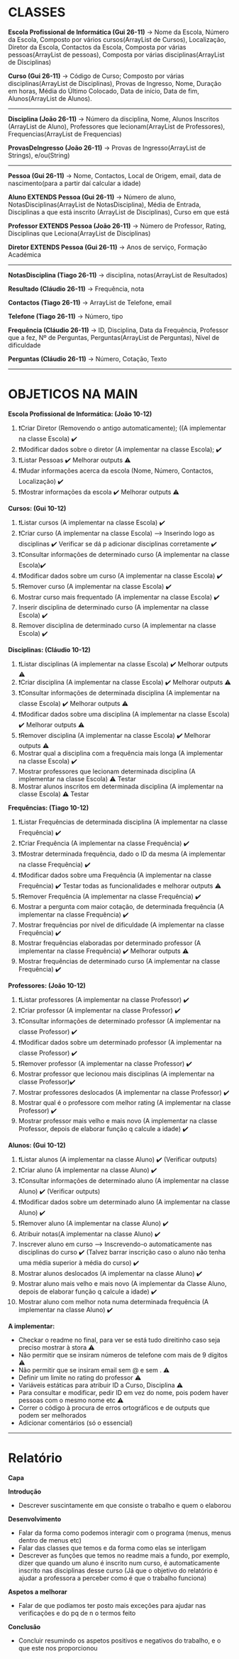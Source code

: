 # CLASSES

**Escola Profissional de Informática (Gui 26-11)** -> Nome da Escola, Número da Escola, Composto por vários cursos(ArrayList de Cursos), Localização, Diretor da Escola, Contactos da Escola, Composta por várias pessoas(ArrayList de pessoas), Composta por várias disciplinas(ArrayList de Disciplinas)

**Curso (Gui 26-11)** -> Código de Curso; Composto por várias disciplinas(ArrayList de Disciplinas), Provas de Ingresso, Nome, Duração em horas, Média do Último Colocado, Data de início, Data de fim, Alunos(ArrayList de Alunos).

***

**Disciplina (João 26-11)** -> Número da disciplina, Nome, Alunos Inscritos (ArrayList de Aluno), Professores que lecionam(ArrayList de Professores), Frequencias(ArrayList de Frequencias)

**ProvasDeIngresso (João 26-11)** -> Provas de Ingresso(ArrayList de Strings), e/ou(String)
***
**Pessoa (Gui 26-11)** ->  Nome, Contactos, Local de Origem, email, data de nascimento(para a partir daí calcular a idade)

**Aluno EXTENDS Pessoa (Gui 26-11)** -> Número de aluno, NotasDisciplinas(ArrayList de NotasDisciplina), Média de Entrada, Disciplinas a que está inscrito (ArrayList de Disciplinas), Curso em que está

**Professor EXTENDS Pessoa (João 26-11)** -> Número de Professor, Rating, Disciplinas que Leciona(ArrayList de Disciplinas)

**Diretor EXTENDS Pessoa (Gui 26-11)** -> Anos de serviço, Formação Académica
***
**NotasDisciplina (Tiago 26-11)** -> disciplina, notas(ArrayList de Resultados) 

**Resultado (Cláudio 26-11)** -> Frequência, nota 

**Contactos (Tiago 26-11)** -> ArrayList de Telefone, email

**Telefone (Tiago 26-11)** -> Número, tipo

**Frequência (Cláudio 26-11)** -> ID, Disciplina, Data da Frequência, Professor que a fez, Nº de Perguntas, Perguntas(ArrayList de Perguntas), Nível de dificuldade

**Perguntas (Cláudio 26-11)** -> Número, Cotação, Texto

***
# OBJETICOS NA MAIN

**Escola Profissional de Informática: (João 10-12)** 
1. :exclamation:Criar Diretor (Removendo o antigo automaticamente); ((A implementar na classe Escola) ✔️
2. :exclamation:Modificar dados sobre o diretor (A implementar na classe Escola); ✔️
3. :exclamation:Listar Pessoas ✔️ Melhorar outputs :warning:
4. :exclamation:Mudar informações acerca da escola (Nome, Número, Contactos, Localização) ✔️
5. :exclamation:Mostrar informações da escola ✔️ Melhorar outputs :warning:

**Cursos: (Gui 10-12)**
1. :exclamation:Listar cursos (A implementar na classe Escola) ✔️
2. :exclamation:Criar curso (A implementar na classe Escola) --> Inserindo logo as disciplinas  ✔️ Verificar se dá p adicionar disciplinas corretamente ✔️
3. :exclamation:Consultar informações de determinado curso (A implementar na classe Escola)✔️
4. :exclamation:Modificar dados sobre um curso (A implementar na classe Escola) ✔️
5. :exclamation:Remover curso (A implementar na classe Escola) ✔️
6. Mostrar curso mais frequentado (A implementar na classe Escola) ✔️
7. Inserir disciplina de determinado curso (A implementar na classe Escola) ✔️
8. Remover disciplina de determinado curso (A implementar na classe Escola) ✔️

**Disciplinas: (Cláudio 10-12)**
1. :exclamation:Listar disciplinas (A implementar na classe Escola) ✔️ Melhorar outputs :warning:
2. :exclamation:Criar disciplina (A implementar na classe Escola) ✔️ Melhorar outputs :warning:
3. :exclamation:Consultar informações de determinada disciplina (A implementar na classe Escola) ✔️ Melhorar outputs :warning:
4. :exclamation:Modificar dados sobre uma disciplina (A implementar na classe Escola) ✔️ Melhorar outputs :warning:
5. :exclamation:Remover disciplina (A implementar na classe Escola) ✔️ Melhorar outputs :warning:
6. Mostrar qual a disciplina com a frequência mais longa (A implementar na classe Escola) ✔️
7. Mostrar professores que lecionam determinada disciplina (A implementar na classe Escola) :warning: Testar
8. Mostrar alunos inscritos em determinada disciplina (A implementar na classe Escola) :warning: Testar

**Frequências: (Tiago 10-12)**
1. :exclamation:Listar Frequências de determinada disciplina (A implementar na classe Frequência) ✔️
2. :exclamation:Criar Frequência (A implementar na classe Frequência) ✔️
3. :exclamation:Mostrar determinada frequência, dado o ID da mesma (A implementar na classe Frequência) ✔️
4. :exclamation:Modificar dados sobre uma Frequência (A implementar na classe Frequência) ✔️ Testar todas as funcionalidades e melhorar outputs :warning:
5. :exclamation:Remover Frequência (A implementar na classe Frequência) ✔️
6. Mostrar a pergunta com maior cotação, de determinada frequência (A implementar na classe Frequência) ✔️
7. Mostrar frequências por nível de dificuldade (A implementar na classe Frequência) ✔️
8. Mostrar frequências elaboradas por determinado professor (A implementar na classe Frequência) ✔️ Melhorar outputs :warning:
9. Mostrar frequências de determinado curso (A implementar na classe Frequência) ✔️

**Professores: (João 10-12)**
1. :exclamation:Listar professores (A implementar na classe Professor) ✔️
2. :exclamation:Criar professor (A implementar na classe Professor) ✔️
3. :exclamation:Consultar informações de determinado professor (A implementar na classe Professor) ✔️
4. :exclamation:Modificar dados sobre um determinado professor (A implementar na classe Professor) ✔️
5. :exclamation:Remover professor (A implementar na classe Professor) ✔️
6. Mostrar professor que lecionou mais disciplinas (A implementar na classe Professor)✔️
7. Mostrar professores deslocados (A implementar na classe Professor) ✔️
8. Mostrar qual é o professore com melhor rating (A implementar na classe Professor) ✔️
9. Mostrar professor mais velho e mais novo (A implementar na classe Professor, depois de elaborar função q calcule a idade) ✔️

**Alunos: (Gui 10-12)**
1. :exclamation:Listar alunos (A implementar na classe Aluno) ✔️ (Verificar outputs)
2. :exclamation:Criar aluno (A implementar na classe Aluno) ✔️
3. :exclamation:Consultar informações de determinado aluno (A implementar na classe Aluno) ✔️ (Verificar outputs)
4. :exclamation:Modificar dados sobre um determinado aluno (A implementar na classe Aluno) ✔️
5. :exclamation:Remover aluno (A implementar na classe Aluno) ✔️
6. Atribuir notas(A implementar na classe Aluno) ✔️
7. Inscrever aluno em curso --> Inscrevendo-o automaticamente nas disciplinas do curso ✔️ (Talvez barrar inscrição caso o aluno não tenha uma média superior à média do curso) ✔️
8. Mostrar alunos deslocados (A implementar na classe Aluno) ✔️
9. Mostrar aluno mais velho e mais novo (A implementar da Classe Aluno, depois de elaborar função q calcule a idade) ✔️
10. Mostrar aluno com melhor nota numa determinada frequência (A implementar na classe Aluno) ✔️

**A implementar:**
- Checkar o readme no final, para ver se está tudo direitinho caso seja preciso mostrar à stora :warning:
- Não permitir que se insiram números de telefone com mais de 9 dígitos :warning:
- Não permitir que se insiram email sem @ e sem . :warning:
- Definir um limite no rating do professor :warning:
- Variáveis estáticas para atribuir ID a Curso, Disciplina :warning:
- Para consultar e modificar, pedir ID em vez do nome, pois podem haver pessoas com o mesmo nome etc :warning:
- Correr o código à procura de erros ortográficos e de outputs que podem ser melhorados
- Adicionar comentários (só o essencial)

***
# Relatório  

**Capa** 

**Introdução** 
- Descrever suscintamente em que consiste o trabalho e quem o elaborou

**Desenvolvimento**
- Falar da forma como podemos interagir com o programa (menus, menus dentro de menus etc)
- Falar das classes que temos e da forma como elas se interligam
- Descrever as funções que temos no readme mais a fundo, por exemplo, dizer que quando um aluno é inscrito num curso, é automaticamente inscrito nas disciplinas desse curso (Já que o objetivo do relatório é ajudar a professora a perceber como é que o trabalho funciona)

**Aspetos a melhorar**
- Falar de que podíamos ter posto mais exceções para ajudar nas verificações e do pq de n o termos feito

**Conclusão**
- Concluir resumindo os aspetos positivos e negativos do trabalho, e o que este nos proporcionou

